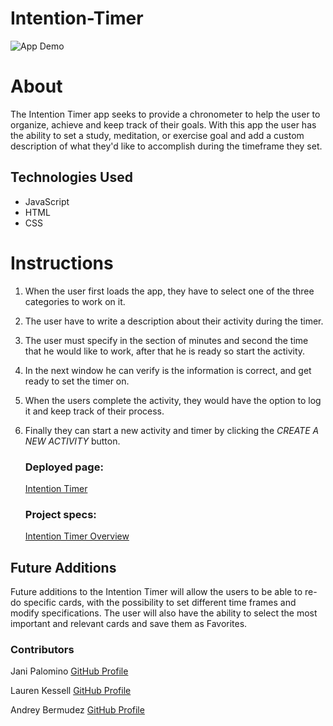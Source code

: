 # Intention-Timer

![App Demo](https://github.com/Andrey-1992/Intention-Timer/blob/readme/gif-file/assets/Intention-Timer.gif)


# About
The Intention Timer app seeks to provide a chronometer to help the user to organize, achieve and keep track of their goals. With this app the user has the ability to set a study, meditation, or exercise goal and add a custom description of what they'd like to accomplish during the timeframe they set.



 ## Technologies Used

   - JavaScript
   - HTML
   - CSS

# Instructions
1. When the user first loads the app, they have to select one of the three categories to work on it.
2. The user have to write a description about their activity during the timer.
3. The user must specify in the section of minutes and second the time that he would like to work, after that he is ready so start the activity.
4. In the next window he can verify is the information is correct, and get ready to set the timer on.
5. When the users complete the activity, they would have the option to log it and keep track of their process.
6. Finally they can start a new activity and timer by clicking the *CREATE A NEW ACTIVITY* button.

   ### Deployed page:
     [Intention Timer](https://andrey-1992.github.io/Intention-Timer/)
   ### Project specs:
     [Intention Timer Overview](https://frontend.turing.edu/projects/module-1/intention-timer-group.html)

 ## Future Additions
Future additions to the Intention Timer will allow the users to be able to re-do specific cards, with the possibility to set different time frames and modify specifications. The user will also have the ability to select the most important and relevant cards and save them as Favorites.

### Contributors

Jani Palomino [GitHub Profile](https://github.com/janitastic)

Lauren Kessell [GitHub Profile](https://github.com/LKessell)

Andrey Bermudez [GitHub Profile](https://github.com/Andrey-1992)
